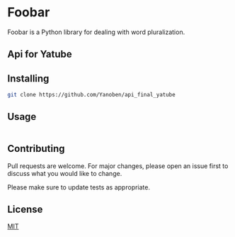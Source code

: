 # Foobar

Foobar is a Python library for dealing with word pluralization.

## Api for Yatube

## Installing

```bash
git clone https://github.com/Yanoben/api_final_yatube
```

## Usage

```python

```

## Contributing
Pull requests are welcome. For major changes, please open an issue first to discuss what you would like to change.

Please make sure to update tests as appropriate.

## License
[MIT](https://choosealicense.com/licenses/mit/)